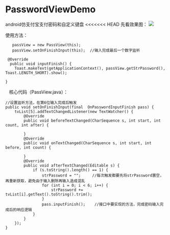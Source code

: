 
# PasswordViewDemo
android仿支付宝支付密码和自定义键盘
<<<<<<< HEAD
先看效果图：
![](http://i.imgur.com/Ra4uvfl.png)

使用方法：

       passView = new PassView(this);  
       passView.setOnFinishInput(this);  //输入完成最后一个数字监听

     @Override 
      public void inputFinish() {  
        Toast.makeText(getApplicationContext(), passView.getStrPassword(), Toast.LENGTH_SHORT).show();  
          
    }  
    
    
    核心代码（PassView.java）：

    //设置监听方法，在第6位输入完成后触发
    public void setOnFinishInput(final  OnPasswordInputFinish pass) {
        tvList[5].addTextChangedListener(new TextWatcher() {
            @Override
            public void beforeTextChanged(CharSequence s, int start, int count, int after) {

            }
            @Override
            public void onTextChanged(CharSequence s, int start, int before, int count) {

            }
            @Override
            public void afterTextChanged(Editable s) {
                if (s.toString().length() == 1) {
                    strPassword = "";     //每次触发都要先将strPassword置空，再重新获取，避免由于输入删除再输入造成混乱
                    for (int i = 0; i < 6; i++) {
                        strPassword += tvList[i].getText().toString().trim();
                    }
                    pass.inputFinish();    //接口中要实现的方法，完成密码输入完成后的响应逻辑
                }
            }
        });
    }


